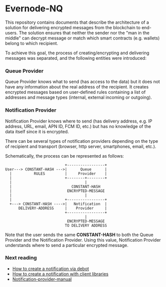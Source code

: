 # Evernode-NQ

This repository contains documents that describe the architecture of a solution for delivering 
encrypted messages from the blockchain to end-users.
The solution ensures that neither the sender nor the "man in the middle" can decrypt
message or match which smart contracts (e.g. wallets) belong to which recipient.

To achieve this goal, the process of creating/encrypting and delivering messages was separated,
 and the following entities were introduced:
 
### Queue Provider
Queue Provider knows what to send (has access to the data) but it does not have any information
about the real address of the recipient. It creates encrypted messages based on user-defined rules
containing a list of addresses and message types (internal, external incoming or outgoing).

### Notification Provider
Notification Provider knows where to send (has delivery address, e.g. IP address, URL, email,
APN ID, FCM ID, etc.) but has no knowledge of the data itself since it is encrypted.

There can be several types of notification providers depending on the type of recipient and
transport (browser, http server, smartphones, email, etc.).

Schematically, the process can be represented as follows:
```
                           +-----------------+
User---> CONSTANT-HASH --->|      Queue      |
  |          RULES         |     Provider    |
  |                        +--------+--------+
  |                                 |
  |                           CONSTANT-HASH
  |                         ENCRYPTED-MESSAGE 
  |                                 | 
  |                        +-----------------+
  +---> CONSTANT-HASH ---->|   Notification  |  
      DELIVERY-ADDRESS     |    Provider     |
                           +-----------------+ 
                                    |
                            ENCRYPTED-MESSAGE
                           TO DELIVERY ADDRESS
 ```
Note that the user sends the same **CONSTANT-HASH** to both the Queue Provider and the Notification
Provider. Using this value, Notification Provider understands where to send a particular encrypted
message. 

### Next reading

 - [How to create a notification via debot](User-manual.md)
 - [How to create a notification with client libraries](notification-contract-management/)
 - [Notification-provider-manual](Notification-provider-manual.md)
